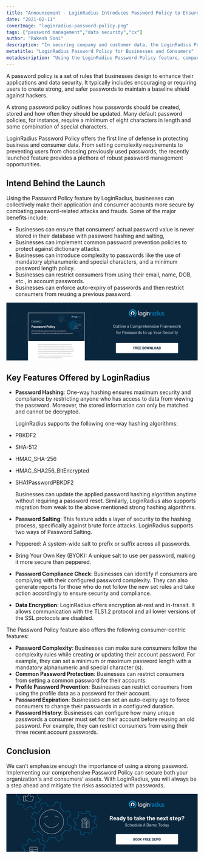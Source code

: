 ```yaml
---
title: "Announcement - LoginRadius Introduces Password Policy to Ensure Best Practices for Businesses and Consumers"
date: "2021-02-11"
coverImage: "loginradius-password-policy.png"
tags: ["password management","data security","cx"]
author: "Rakesh Soni"
description: "In securing company and customer data, the LoginRadius Password Policy provides the first line of protection. The newly released function offers a plethora of robust password management opportunities, from setting difficulty criteria to stopping users from choosing previously used passwords."
metatitle: "LoginRadius Password Policy for Businesses and Consumers"
metadescription: "Using the LoginRadius Password Policy feature, companies can make their applications and user accounts more secure collectively."
---
```


A password policy is a set of rules that businesses design to enhance their applications and data security. It typically includes encouraging or requiring users to create strong, and safer passwords to maintain a baseline shield against hackers. 

A strong password policy outlines how passwords should be created, stored and how often they should be updated. Many default password policies, for instance, require a minimum of eight characters in length and some combination of special characters.

LoginRadius Password Policy offers the first line of defense in protecting business and consumer data. From setting complexity requirements to preventing users from choosing previously used passwords, the recently launched feature provides a plethora of robust password management opportunities. 


## Intend Behind the Launch

Using the Password Policy feature by LoginRadius, businesses can collectively make their application and consumer accounts more secure by combating password-related attacks and frauds. Some of the major benefits include:


*   Businesses can ensure that consumers' actual password value is never stored in their database with password hashing and salting,
*   Businesses can implement common password prevention policies to protect against dictionary attacks.
*   Businesses can introduce complexity to passwords like the use of mandatory alphanumeric and special characters, and a minimum password length policy. 
*   Businesses can restrict consumers from using their email, name, DOB, etc., in account passwords. 
*   Businesses can enforce auto-expiry of passwords and then restrict consumers from reusing a previous password.


[![password-policy-datasheet](password-policy-datasheet.png)](https://www.loginradius.com/resource/password-policy-datasheet)

## Key Features Offered by LoginRadius


*   **Password Hashing**: One-way hashing ensures maximum security and compliance by restricting anyone who has access to data from viewing the password. Moreover, the stored information can only be matched and cannot be decrypted. 

    LoginRadius supports the following one-way hashing algorithms:

*   PBKDF2
*   SHA-512
*   HMAC_SHA-256 
*   HMAC_SHA256_BitEncrypted
*   SHA1PasswordPBKDF2

    Businesses can update the applied password hashing algorithm anytime without requiring a password reset. Similarly, LoginRadius also supports migration from weak to the above mentioned strong hashing algorithms.

*   **Password Salting**: This feature adds a layer of security to the hashing process, specifically against brute force attacks. LoginRadius supports two ways of Password Salting.
*   Peppered: A system-wide salt to prefix or suffix across all passwords.
*   Bring Your Own Key (BYOK): A unique salt to use per password, making it more secure than peppered.
*   **Password Compliance Check**: Businesses can identify if consumers are complying with their configured password complexity. They can also generate reports for those who do not follow the new set rules and take action accordingly to ensure security and compliance.
*   **Data Encryption**: LoginRadius offers encryption at-rest and in-transit. It allows communication with the TLS1.2 protocol and all lower versions of the SSL protocols are disabled.

The Password Policy feature also offers the following consumer-centric features:



*   **Password Complexity**: Businesses can make sure consumers follow the complexity rules while creating or updating their account password. For example, they can set a minimum or maximum password length with a mandatory alphanumeric and special character (s). 
*   **Common Password Protection**: Businesses can restrict consumers from setting a common password for their accounts. 
*   **Profile Password Prevention**: Businesses can restrict consumers from using the profile data as a password for their account.
*   **Password Expiration**: Businesses can set an auto-expiry age to force consumers to change their passwords in a configured duration.
*   **Password History**: Businesses can configure how many unique passwords a consumer must set for their account before reusing an old password. For example, they can restrict consumers from using their three recent account passwords.


## Conclusion 

We can’t emphasize enough the importance of using a strong password. Implementing our comprehensive Password Policy can secure both your organization's and consumers' assets. With LoginRadius, you will always be a step ahead and mitigate the risks associated with passwords.


[![book-a-demo-loginradius](../../assets/book-a-demo-loginradius.png)](https://www.loginradius.com/book-a-demo/)
